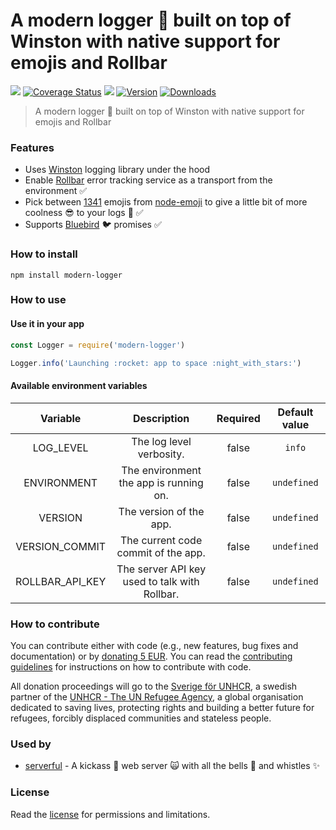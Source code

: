 # A modern logger :page_with_curl: built on top of Winston with native support for emojis and Rollbar

[![](https://github.com/hfreire/modern-logger/workflows/ci/badge.svg)](https://github.com/hfreire/modern-logger/actions?workflow=ci)
[![Coverage Status](https://coveralls.io/repos/github/hfreire/modern-logger/badge.svg?branch=master)](https://coveralls.io/github/hfreire/modern-logger?branch=master)
[![](https://img.shields.io/github/release/hfreire/modern-logger.svg)](https://github.com/hfreire/modern-logger/releases)
[![Version](https://img.shields.io/npm/v/modern-logger.svg)](https://www.npmjs.com/package/modern-logger)
[![Downloads](https://img.shields.io/npm/dt/modern-logger.svg)](https://www.npmjs.com/package/modern-logger)

> A modern logger :page_with_curl: built on top of Winston with native support for emojis and Rollbar

### Features
* Uses [Winston](https://github.com/winstonjs/winston) logging library under the hood
* Enable [Rollbar](https://rollbar.com) error tracking service as a transport from the environment :white_check_mark:
* Pick between [1341](https://raw.githubusercontent.com/omnidan/node-emoji/master/lib/emoji.json) emojis from [node-emoji](https://github.com/omnidan/node-emoji/) to give a little bit of more coolness :sunglasses: to your logs :page_with_curl: :white_check_mark:
* Supports [Bluebird](https://github.com/petkaantonov/bluebird) :bird: promises :white_check_mark:

### How to install
```
npm install modern-logger
```

### How to use

#### Use it in your app
```javascript
const Logger = require('modern-logger')

Logger.info('Launching :rocket: app to space :night_with_stars:')
```

#### Available environment variables
Variable | Description | Required | Default value
:---:|:---:|:---:|:---:
LOG_LEVEL | The log level verbosity. | false | `info`
ENVIRONMENT | The environment the app is running on. | false | `undefined`
VERSION | The version of the app. | false | `undefined`
VERSION_COMMIT | The current code commit of the app. | false | `undefined`
ROLLBAR_API_KEY | The server API key used to talk with Rollbar. | false | `undefined`

### How to contribute
You can contribute either with code (e.g., new features, bug fixes and documentation) or by [donating 5 EUR](https://paypal.me/hfreire/5). You can read the [contributing guidelines](CONTRIBUTING.md) for instructions on how to contribute with code.

All donation proceedings will go to the [Sverige för UNHCR](https://sverigeforunhcr.se), a swedish partner of the [UNHCR - The UN Refugee Agency](http://www.unhcr.org), a global organisation dedicated to saving lives, protecting rights and building a better future for refugees, forcibly displaced communities and stateless people.

### Used by
* [serverful](https://github.com/hfreire/serverful) - A kickass :muscle: web server :scream_cat: with all the bells :bell: and whistles :sparkles:

### License
Read the [license](./LICENSE.md) for permissions and limitations.
